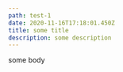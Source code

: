 ```yaml
---
path: test-1
date: 2020-11-16T17:18:01.450Z
title: some title
description: some description
---
```

some body